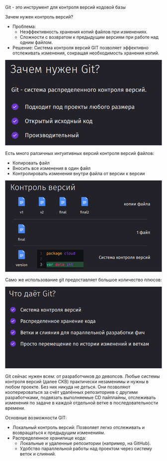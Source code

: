 
Git - это инструмент для контроля версий кодовой базы

Зачем нужен контроль версий?
- Проблема:
    - Неэффективность хранения копий файлов при изменениях.
    - Сложности с возвратом к предыдущим версиям при работе над одним файлом.
- Решение: Система контроля версий GIT позволяет эффективно отслеживать изменения, сокращая необходимость хранения копий.

![](_png/Pasted%20image%2020240828151449.png)

Есть много ралзичных интуитивных версий контроля версий файлов:
- Копировать файл
- Вносить все изменения в один файл
- Контролировать изменения внутри файла от версии к версии

![](_png/Pasted%20image%2020240828151459.png)

Само же использование git предоставляет большое количество плюсов:

![](_png/Pasted%20image%2020240828151511.png)

Git сейчас нужен всем: от разработчиков до девопсов. Любые системы контроля версий (далее СКВ) практически незаменимы и нужны в любом проекте. Без них никуда не деться. Они позволяют кооперироваться за счёт удалённых репозиториев с другими разработчками, подвязать выполняемые CD пайплайны, отслеживать изменения по задаче в каждой отдельной ветке в последовательности времени.

Основные возможности GIT:
- Локальный контроль версий: Позволяет легко отслеживать и возвращаться к предыдущим изменениям.
- Распределенное хранилище кода:
    - Локальные и удаленные репозитории (например, на GitHub).
    - Удобство параллельной работы над проектом через систему веток и слияний.